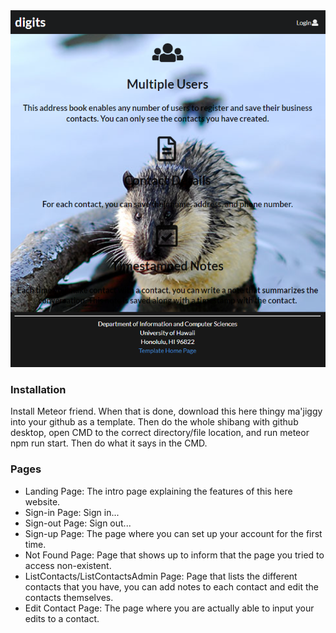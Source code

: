 <img src="doc/capture.png">
<h3>Installation</h3>
Install Meteor friend. When that is done, download this here thingy ma'jiggy into your github as a template. Then do the whole shibang with github desktop, open CMD to the correct directory/file location, and run meteor npm run start. Then do what it says in the CMD.

<h3>Pages</h3>
<ul>
<li>Landing Page: The intro page explaining the features of this here website.</li>
<li>Sign-in Page: Sign in...</li>
<li>Sign-out Page: Sign out...</li>
<li>Sign-up Page: The page where you can set up your account for the first time.</li>
<li>Not Found Page: Page that shows up to inform that the page you tried to access non-existent.</li>
<li>ListContacts/ListContactsAdmin Page: Page that lists the different contacts that you have, you can add notes to each contact and edit the contacts themselves.</li>
<li>Edit Contact Page: The page where you are actually able to input your edits to a contact.</li>
</ul>
